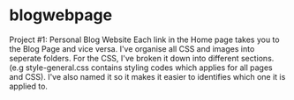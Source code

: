 # blogwebpage

Project #1: Personal Blog Website
Each link in the Home page takes you to the Blog Page and vice versa.
I've organise all CSS and images into seperate folders.
For the CSS, I've broken it down into different sections.
(e.g style-general.css contains styling codes which applies for all pages and CSS).
I've also named it so it makes it easier to identifies which one it is applied to.
